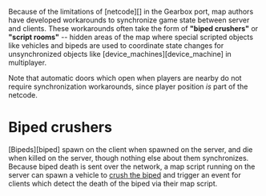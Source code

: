 Because of the limitations of [netcode][] in the Gearbox port, map authors have developed workarounds to synchronize game state between server and clients. These workarounds often take the form of **"biped crushers"** or **"script rooms"** -- hidden areas of the map where special scripted objects like vehicles and bipeds are used to coordinate state changes for unsynchronized objects like [device_machines][device_machine] in multiplayer.

Note that automatic doors which open when players are nearby do not require synchronization workarounds, since player position _is_ part of the netcode.

# Biped crushers
[Bipeds][biped] spawn on the client when spawned on the server, and die when killed on the server, though nothing else about them synchronizes. Because biped death is sent over the network, a map script running on the server can spawn a vehicle to [crush the biped][biped-crusher] and trigger an event for clients which detect the death of the biped via their map script.

[biped-crusher]: https://youtu.be/XKEACGigNb0?t=1461

